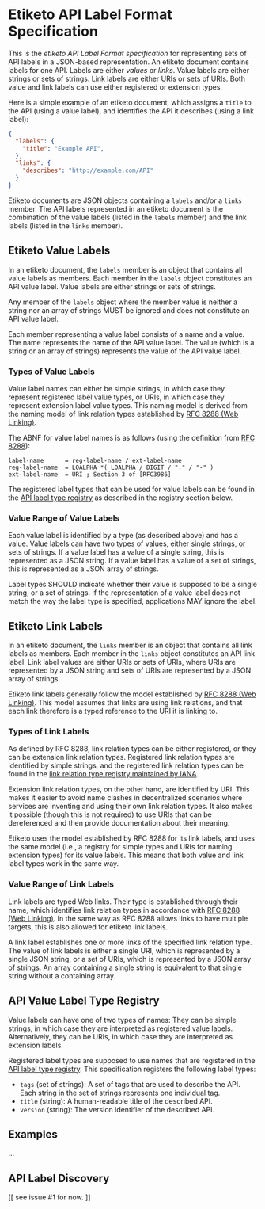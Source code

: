# Etiketo API Label Format Specification

This is the *etiketo API Label Format specification* for representing sets of API labels in a JSON-based representation. An etiketo document contains labels for one API. Labels are either *values* or *links*. Value labels are either strings or sets of strings. Link labels are either URIs or sets of URIs. Both value and link labels can use either registered or extension types.

Here is a simple example of an etiketo document, which assigns a `title` to the API (using a value label), and identifies the API it describes (using a link label):

```json
{
  "labels": {
    "title": "Example API",
  },
  "links": {
    "describes": "http://example.com/API"
  }
}
```

Etiketo documents are JSON objects containing a `labels` and/or a `links` member. The API labels represented in an etiketo document is the combination of the value labels (listed in the `labels` member) and the link labels (listed in the `links` member).


## Etiketo Value Labels

In an etiketo document, the `labels` member is an object that contains all value labels as members. Each member in the `labels` object constitutes an API value label. Value labels are either strings or sets of strings.

Any member of the `labels` object where the member value is neither a string nor an array of strings MUST be ignored and does not constitute an API value label.

Each member representing a value label consists of a name and a value. The name represents the name of the API value label. The value (which is a string or an array of strings) represents the value of the API value label. 


### Types of Value Labels

Value label names can either be simple strings, in which case they represent registered label value types, or URIs, in which case they represent extension label value types. This naming model is derived from the naming model of link relation types established by [RFC 8288 (Web Linking)](https://tools.ietf.org/html/rfc8288).

The ABNF for value label names is as follows (using the definition from [RFC 8288](https://tools.ietf.org/html/rfc8288)):

```ABNF
label-name      = reg-label-name / ext-label-name
reg-label-name  = LOALPHA *( LOALPHA / DIGIT / "." / "-" )
ext-label-name  = URI ; Section 3 of [RFC3986]
```

The registered label types that can be used for value labels can be found in the [API label type registry](https://github.com/API-Labels/registry) as described in the registry section below.


### Value Range of Value Labels

Each value label is identified by a type (as described above) and has a value. Value labels can have two types of values, either single strings, or sets of strings. If a value label has a value of a single string, this is represented as a JSON string.  If a value label has a value of a set of strings, this is represented as a JSON array of strings.

Label types SHOULD indicate whether their value is supposed to be a single string, or a set of strings. If the representation of a value label does not match the way the label type is specified, applications MAY ignore the label.


## Etiketo Link Labels

In an etiketo document, the `links` member is an object that contains all link labels as members. Each member in the `links` object constitutes an API link label. Link label values are either URIs or sets of URIs, where URIs are represented by a JSON string and sets of URIs are represented by a JSON array of strings.

Etiketo link labels generally follow the model established by [RFC 8288 (Web Linking)](https://tools.ietf.org/html/rfc8288). This model assumes that links are using link relations, and that each link therefore is a typed reference to the URI it is linking to.


### Types of Link Labels

As defined by RFC 8288, link relation types can be either registered, or they can be extension link relation types. Registered link relation types are identified by simple strings, and the registered link relation types can be found in the [link relation type registry maintained by IANA](https://www.iana.org/assignments/link-relations/link-relations.xhtml).

Extension link relation types, on the other hand, are identified by URI. This makes it easier to avoid name clashes in decentralized scenarios where services are inventing and using their own link relation types. It also makes it possible (though this is not required) to use URIs that can be dereferenced and then provide documentation about their meaning.

Etiketo uses the model established by RFC 8288 for its link labels, and uses the same model (i.e., a registry for simple types and URIs for naming extension types) for its value labels. This means that both value and link label types work in the same way.


### Value Range of Link Labels

Link labels are typed Web links. Their type is established through their name, which identifies link relation types in accordance with [RFC 8288 (Web Linking)](https://tools.ietf.org/html/rfc8288). In the same way as RFC 8288 allows links to have multiple targets, this is also allowed for etiketo link labels.

A link label establishes one or more links of the specified link relation type. The value of link labels is either a single URI, which is represented by a single JSON string, or a set of URIs, which is represented by a JSON array of strings. An array containing a single string is equivalent to that single string without a containing array.


## API Value Label Type Registry

Value labels can have one of two types of names: They can be simple strings, in which case they are interpreted as registered value labels. Alternatively, they can be URIs, in which case they are interpreted as extension labels.

Registered label types are supposed to use names that are registered in the [API label type registry](https://github.com/API-Labels/registry). This specification registers the following label types:

- `tags` (set of strings): A set of tags that are used to describe the API. Each string in the set of strings represents one individual tag.
- `title` (string): A human-readable title of the described API.
- `version` (string): The version identifier of the described API.


## Examples

...


## API Label Discovery

[[ see issue #1 for now. ]]
